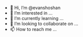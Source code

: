 - 👋 Hi, I’m @evanshoshan
- 👀 I’m interested in ...
- 🌱 I’m currently learning ...
- 💞️ I’m looking to collaborate on ...
- 📫 How to reach me ...

<!---
evanshoshan/evanshoshan is a ✨ special ✨ repository because its `README.md` (this file) appears on your GitHub profile.
You can click the Preview link to take a look at your changes.
--->
